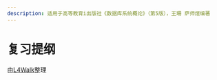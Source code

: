 ```yaml
---
description: 适用于高等教育i出版社《数据库系统概论》（第5版），王珊 萨师煊编著
---
```


# 复习提纲

由[L4Walk](https://github.com/L4Walk)整理
